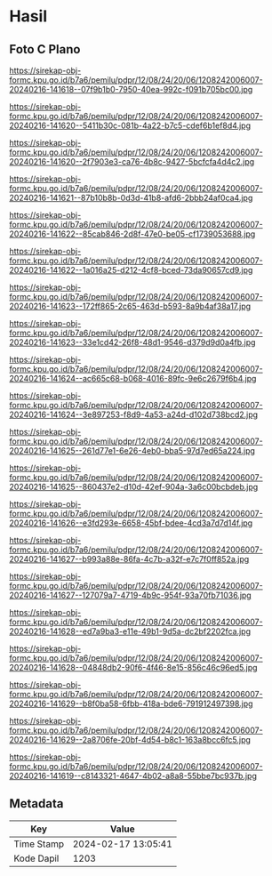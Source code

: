 # Hasil

## Foto C Plano

https://sirekap-obj-formc.kpu.go.id/b7a6/pemilu/pdpr/12/08/24/20/06/1208242006007-20240216-141618--07f9b1b0-7950-40ea-992c-f091b705bc00.jpg

https://sirekap-obj-formc.kpu.go.id/b7a6/pemilu/pdpr/12/08/24/20/06/1208242006007-20240216-141620--5411b30c-081b-4a22-b7c5-cdef6b1ef8d4.jpg

https://sirekap-obj-formc.kpu.go.id/b7a6/pemilu/pdpr/12/08/24/20/06/1208242006007-20240216-141620--2f7903e3-ca76-4b8c-9427-5bcfcfa4d4c2.jpg

https://sirekap-obj-formc.kpu.go.id/b7a6/pemilu/pdpr/12/08/24/20/06/1208242006007-20240216-141621--87b10b8b-0d3d-41b8-afd6-2bbb24af0ca4.jpg

https://sirekap-obj-formc.kpu.go.id/b7a6/pemilu/pdpr/12/08/24/20/06/1208242006007-20240216-141622--85cab846-2d8f-47e0-be05-cf1739053688.jpg

https://sirekap-obj-formc.kpu.go.id/b7a6/pemilu/pdpr/12/08/24/20/06/1208242006007-20240216-141622--1a016a25-d212-4cf8-bced-73da90657cd9.jpg

https://sirekap-obj-formc.kpu.go.id/b7a6/pemilu/pdpr/12/08/24/20/06/1208242006007-20240216-141623--172ff865-2c65-463d-b593-8a9b4af38a17.jpg

https://sirekap-obj-formc.kpu.go.id/b7a6/pemilu/pdpr/12/08/24/20/06/1208242006007-20240216-141623--33e1cd42-26f8-48d1-9546-d379d9d0a4fb.jpg

https://sirekap-obj-formc.kpu.go.id/b7a6/pemilu/pdpr/12/08/24/20/06/1208242006007-20240216-141624--ac665c68-b068-4016-89fc-9e6c2679f6b4.jpg

https://sirekap-obj-formc.kpu.go.id/b7a6/pemilu/pdpr/12/08/24/20/06/1208242006007-20240216-141624--3e897253-f8d9-4a53-a24d-d102d738bcd2.jpg

https://sirekap-obj-formc.kpu.go.id/b7a6/pemilu/pdpr/12/08/24/20/06/1208242006007-20240216-141625--261d77e1-6e26-4eb0-bba5-97d7ed65a224.jpg

https://sirekap-obj-formc.kpu.go.id/b7a6/pemilu/pdpr/12/08/24/20/06/1208242006007-20240216-141625--860437e2-d10d-42ef-904a-3a6c00bcbdeb.jpg

https://sirekap-obj-formc.kpu.go.id/b7a6/pemilu/pdpr/12/08/24/20/06/1208242006007-20240216-141626--e3fd293e-6658-45bf-bdee-4cd3a7d7d14f.jpg

https://sirekap-obj-formc.kpu.go.id/b7a6/pemilu/pdpr/12/08/24/20/06/1208242006007-20240216-141627--b993a88e-86fa-4c7b-a32f-e7c7f0ff852a.jpg

https://sirekap-obj-formc.kpu.go.id/b7a6/pemilu/pdpr/12/08/24/20/06/1208242006007-20240216-141627--127079a7-4719-4b9c-954f-93a70fb71036.jpg

https://sirekap-obj-formc.kpu.go.id/b7a6/pemilu/pdpr/12/08/24/20/06/1208242006007-20240216-141628--ed7a9ba3-e11e-49b1-9d5a-dc2bf2202fca.jpg

https://sirekap-obj-formc.kpu.go.id/b7a6/pemilu/pdpr/12/08/24/20/06/1208242006007-20240216-141628--04848db2-90f6-4f46-8e15-856c46c96ed5.jpg

https://sirekap-obj-formc.kpu.go.id/b7a6/pemilu/pdpr/12/08/24/20/06/1208242006007-20240216-141629--b8f0ba58-6fbb-418a-bde6-791912497398.jpg

https://sirekap-obj-formc.kpu.go.id/b7a6/pemilu/pdpr/12/08/24/20/06/1208242006007-20240216-141629--2a8706fe-20bf-4d54-b8c1-163a8bcc6fc5.jpg

https://sirekap-obj-formc.kpu.go.id/b7a6/pemilu/pdpr/12/08/24/20/06/1208242006007-20240216-141619--c8143321-4647-4b02-a8a8-55bbe7bc937b.jpg


## Metadata

| Key        | Value               |
| ---------- | ------------------- |
| Time Stamp | 2024-02-17 13:05:41 |
| Kode Dapil | 1203                |



